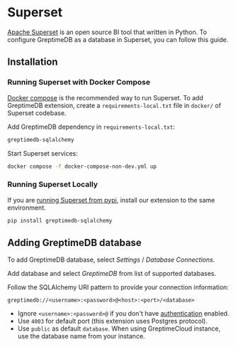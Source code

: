 # Superset

[Apache Superset](https://superset.apache.org) is an open source BI tool that
written in Python. To configure GreptimeDB as a database in Superset, you can
follow this guide.

## Installation

### Running Superset with Docker Compose

[Docker compose](https://superset.apache.org/docs/installation/docker-compose)
is the recommended way to run Superset. To add GreptimeDB extension, create a
`requirements-local.txt` file in `docker/` of Superset codebase.

Add GreptimeDB dependency in `requirements-local.txt`:

```txt
greptimedb-sqlalchemy
```

Start Superset services:

```bash
docker compose -f docker-compose-non-dev.yml up
```

### Running Superset Locally

If you are [running Superset from
pypi](https://superset.apache.org/docs/installation/pypi), install our extension
to the same environment.

```bash
pip install greptimedb-sqlalchemy
```

## Adding GreptimeDB database

To add GreptimeDB database, select *Settings* / *Database Connections*.

Add database and select *GreptimeDB* from list of supported databases.

Follow the SQLAlchemy URI pattern to provide your connection information:

```
greptimedb://<username>:<password>@<host>:<port>/<database>
```

- Ignore `<username>:<password>@` if you don't have
  [authentication](/user-guide/operations/authentication.md) enabled.
- Use `4003` for default port (this extension uses Postgres protocol).
- Use `public` as default `database`. When using GreptimeCloud instance, use the
  database name from your instance.
